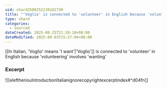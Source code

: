 ```yaml
---
uid: shard2508252139182730
title: "'Voglio' is connected to 'volunteer' in English because 'volunteering' involves 'wanting'"
type: shard
categories:
  - sourced
dateCreated: 2025-08-25T21:39:18+08:00
dateModified: 2025-09-03T15:27:04+08:00
---
```

[[In Italian, 'Voglio' means 'I want'|'Voglio']] is connected to 'volunteer' in English because 'volunteering' involves 'wanting'

### Excerpt
![[eleftheriouIntroductionItalianignorecopyrightexcerptindex#^d04fn]]